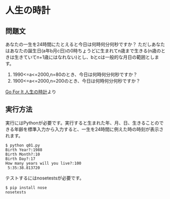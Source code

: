 # 人生の時計

## 問題文
あなたの一生を24時間にたとえると今日は何時何分何秒ですか？
ただしあなたはあなたの誕生日(a年b月c日)の0時ちょうどに生まれてn歳まで生きる(n歳のときは生きていてn+1歳にはなれない)とし、bとcは一般的な月日の範囲とします。

1. 1990<=a<=2000,n=80のとき、今日は何時何分何秒ですか？
2. 1900<=a<=2000,n=200のとき、今日は何時何分何秒ですか？

[Go For It 人生の時計](http://www.sony.co.jp/SonyInfo/Jobs/newgrads/sus/q01.html)より

## 実行方法
実行にはPythonが必要です。実行すると生まれた年、月、日、生きることのできる年齢を標準入力から入力すると、一生を24時間に例えた時の時刻が表示されます。

    $ python q01.py
    Birth Year?:1988
    Birth Month?:10
    Birth Day?:17
    How many years will you live?:100
     5:35:38.813720

テストするにはnosetestsが必要です。

    $ pip install nose
    nosetests

